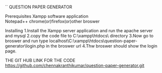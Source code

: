``		QUESTION  PAPER GENERATOR 


Prerequisites
	Xampp software application	 
	Notepad++
	chrome(or)firefox(or)other broswer

Installing
1.Install the Xampp server application and run the apache server and mysql
2.copy the code file to  C:\xampp\htdocs\ directory 
3.Now go to broswer and run type localhost\C:\xampp\htdocs\question-paper-generator\login.php in the broswer url
4.Thw broswer should show the login page.

THE GIT HUB LINK FOR THE CODE
https://github.com/chennakranthikumar/question-paper-generator.git

